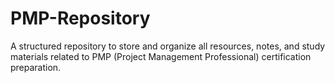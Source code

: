 # PMP-Repository
A structured repository to store and organize all resources, notes, and study materials related to PMP (Project Management Professional) certification preparation.
